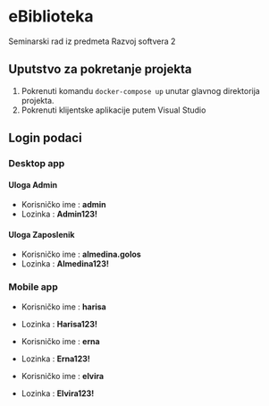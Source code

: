 # eBiblioteka
Seminarski rad iz predmeta Razvoj softvera 2

## Uputstvo za pokretanje projekta

1. Pokrenuti komandu `docker-compose up` unutar glavnog direktorija projekta.
2. Pokrenuti klijentske aplikacije putem Visual Studio

## Login podaci

### Desktop app

#### Uloga Admin
* Korisničko ime : **admin**
* Lozinka : **Admin123!**

#### Uloga Zaposlenik
* Korisničko ime : **almedina.golos**
* Lozinka : **Almedina123!**

### Mobile app
* Korisničko ime : **harisa**
* Lozinka : **Harisa123!**

* Korisničko ime : **erna**
* Lozinka : **Erna123!**

* Korisničko ime : **elvira**
* Lozinka : **Elvira123!**
